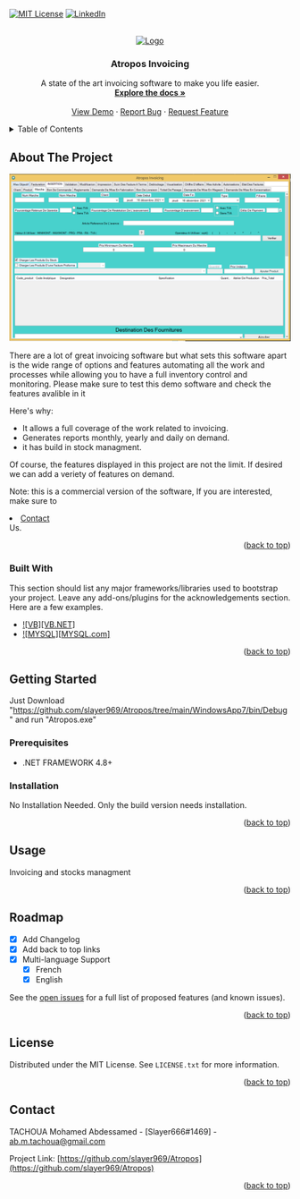 <a name="readme-top"></a>
<!--
*** Thanks for checking out Atropos Invoicing. If you have a suggestion
*** that would make this product better, please Contact us at : ab.m.tachoua@gmail.com
*** or simply open an issue with the tag "enhancement".
*** Don't forget to give the project a star!
-->



<!-- PROJECT SHIELDS -->
<!--
*** I'm using markdown "reference style" links for readability.
*** Reference links are enclosed in brackets [ ] instead of parentheses ( ).
*** See the bottom of this document for the declaration of the reference variables
*** for contributors-url, forks-url, etc. This is an optional, concise syntax you may use.
*** https://www.markdownguide.org/basic-syntax/#reference-style-links
-->
[![MIT License][license-shield]][license-url]
[![LinkedIn][linkedin-shield]][linkedin-url]



<!-- PROJECT LOGO -->
<br />
<div align="center">
  <a href="https://github.com/slayer969/Atropos">
    <img src="WindowsApp7/ERP-01-01.ico" alt="Logo" width="80" height="80">
  </a>

  <h3 align="center">Atropos Invoicing</h3>

  <p align="center">
    A state of the art invoicing software to make you life easier.
    <br />
    <a href="https://github.com/slayer969/Atropos"><strong>Explore the docs »</strong></a>
    <br />
    <br />
    <a href="https://github.com/slayer969/Atropos">View Demo</a>
    ·
    <a href="https://github.com/slayer969/Atropos/issues">Report Bug</a>
    ·
    <a href="https://github.com/slayer969/Atropos/issues">Request Feature</a>
  </p>
</div>



<!-- TABLE OF CONTENTS -->
<details>
  <summary>Table of Contents</summary>
  <ol>
    <li>
      <a href="#about-the-project">About The Project</a>
      <ul>
        <li><a href="#built-with">Built With</a></li>
      </ul>
    </li>
    <li>
      <a href="#getting-started">Getting Started</a>
      <ul>
        <li><a href="#prerequisites">Prerequisites</a></li>
        <li><a href="#installation">Installation</a></li>
      </ul>
    </li>
    <li><a href="#usage">Usage</a></li>
    <li><a href="#roadmap">Roadmap</a></li>
    <li><a href="#license">License</a></li>
    <li><a href="#contact">Contact</a></li>
  </ol>
</details>



<!-- ABOUT THE PROJECT -->
## About The Project

[![Product Name Screen Shot][product-screenshot]](https://github.com/slayer969/Atropos)

There are a lot of great invoicing software but what sets this software apart is the wide range of options and features automating all the work and processes while allowing you to have a full inventory control and monitoring.
Please make sure to test this demo software and check the features avalible in it


Here's why:
* It allows a full coverage of the work related to invoicing.
* Generates reports monthly, yearly and daily on demand.
* it has build in stock managment.

Of course, the features displayed in this project are not the limit. If desired we can add a veriety of features on demand.

Note: this is a commercial version of the software, If you are interested, make sure to <li><a href="#contact">Contact</a></li> Us.

<p align="right">(<a href="#readme-top">back to top</a>)</p>



### Built With

This section should list any major frameworks/libraries used to bootstrap your project. Leave any add-ons/plugins for the acknowledgements section. Here are a few examples.

* [![VB][VB.NET]][VB-url]
* [![MYSQL][MYSQL.com]][MYSQL-url]

<p align="right">(<a href="#readme-top">back to top</a>)</p>



<!-- GETTING STARTED -->
## Getting Started

Just Download "https://github.com/slayer969/Atropos/tree/main/WindowsApp7/bin/Debug" and run "Atropos.exe"

### Prerequisites

* .NET FRAMEWORK 4.8+

### Installation

No Installation Needed. Only the build version needs installation.

<p align="right">(<a href="#readme-top">back to top</a>)</p>



<!-- USAGE EXAMPLES -->
## Usage

Invoicing and stocks managment

<p align="right">(<a href="#readme-top">back to top</a>)</p>



<!-- ROADMAP -->
## Roadmap

- [x] Add Changelog
- [x] Add back to top links
- [x] Multi-language Support
    - [x] French
    - [x] English

See the [open issues](https://github.com/slayer969/Atropos/issues) for a full list of proposed features (and known issues).

<p align="right">(<a href="#readme-top">back to top</a>)</p>



<!-- LICENSE -->
## License

Distributed under the MIT License. See `LICENSE.txt` for more information.

<p align="right">(<a href="#readme-top">back to top</a>)</p>



<!-- CONTACT -->
## Contact

TACHOUA Mohamed Abdessamed - [Slayer666#1469] - ab.m.tachoua@gmail.com

Project Link: [https://github.com/slayer969/Atropos](https://github.com/slayer969/Atropos)

<p align="right">(<a href="#readme-top">back to top</a>)</p>



<!-- MARKDOWN LINKS & IMAGES -->
<!-- https://www.markdownguide.org/basic-syntax/#reference-style-links -->
[contributors-shield]: https://img.shields.io/github/contributors/othneildrew/Best-README-Template.svg?style=for-the-badge
[contributors-url]: https://github.com/slayer969/Atropos/graphs/contributors
[issues-shield]: https://img.shields.io/github/issues/othneildrew/Best-README-Template.svg?style=for-the-badge
[issues-url]: https://github.com/slayer969/Atropos/issues
[license-shield]: https://img.shields.io/github/license/othneildrew/Best-README-Template.svg?style=for-the-badge
[license-url]: https://github.com/slayer969/Atropos/blob/master/LICENSE.txt
[linkedin-shield]: https://img.shields.io/badge/-LinkedIn-black.svg?style=for-the-badge&logo=linkedin&colorB=555
[linkedin-url]: https://www.linkedin.com/in/mohamed-abdessamed-tachoua-015170257/
[product-screenshot]: /atropos.PNG
[VB-url]: https://en.wikipedia.org/wiki/Visual_Basic_.NET
[MYSQL-url]: https://www.mysql.com/
